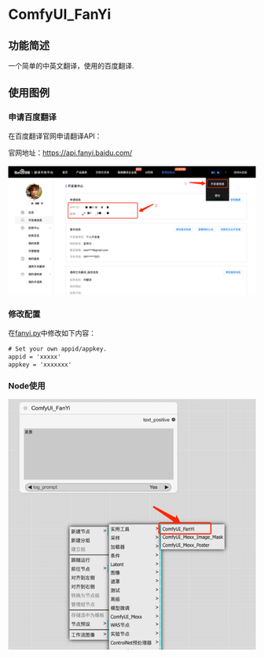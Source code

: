 # ComfyUI_FanYi

## 功能简述

一个简单的中英文翻译，使用的百度翻译.

## 使用图例

### 申请百度翻译

在百度翻译官网申请翻译API：

官网地址：https://api.fanyi.baidu.com/

![fanyi.png](image%2Ffanyi.png)

### 修改配置

在[fanyi.py](fanyi.py)中修改如下内容：

```shell
# Set your own appid/appkey.
appid = 'xxxxx'
appkey = 'xxxxxxx'
```

### Node使用

![node.png](image%2Fnode.png)